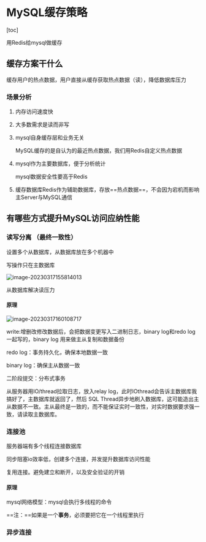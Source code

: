  

# MySQL缓存策略

[toc]

用Redis给mysql做缓存

## 缓存方案干什么

缓存用户的热点数据，用户直接从缓存获取热点数据（读），降低数据库压力

### 场景分析

1. 内存访问速度快

2. 大多数需求是读而非写

3. mysql自身缓存层和业务无关

   MySQL缓存的是自认为的最近热点数据，我们用Redis自定义热点数据

4. mysql作为主要数据库，便于分析统计

   mysql数据安全性要高于Redis

5. 缓存数据库Redis作为辅助数据库，存放==热点数据==，不会因为宕机而影响主Server与MySQL通信

## 有哪些方式提升MySQL访问应纳性能

### 读写分离 （最终一致性）

设置多个从数据库，从数据库放在多个机器中

写操作只在主数据库

![image-20230317155814013](https://raw.githubusercontent.com/Lambert-Rao/image_host/main/img/202303171559434.png)

从数据库解决读压力

#### 原理

![image-20230317160108717](https://raw.githubusercontent.com/Lambert-Rao/image_host/main/img/202303171601829.png)

write:增删改修改数据后，会把数据变更写入二进制日志，binary log和redo log 一起写的，binary log 用来做主从复制和数据备份

redo log：事务持久化，确保本地数据一致

binary log：确保主从数据一致

二阶段提交：分布式事务

从服务器用IO/thread拉取日志，放入relay log，此时IOthread会告诉主数据库我搞好了，主数据库就返回了，然后 SQL Thread异步地刷入数据库，这可能造出主从数据不一致。主从最终是一致的，而不能保证实时一致性，对实时数据要求强一致，请读取主数据库。

### 连接池

服务器端有多个线程连接数据库

同步阻塞io效率低，创建多个连接，并发提升数据库访问性能

复用连接。避免建立和断开，以及安全验证的开销

#### 原理

mysql网络模型：mysql会执行多线程的命令

==注：==如果是一个**事务**，必须要把它在一个线程里执行

### 异步连接
